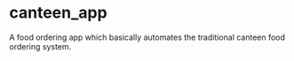 # canteen_app
A food ordering app which basically automates the traditional canteen food ordering system.
